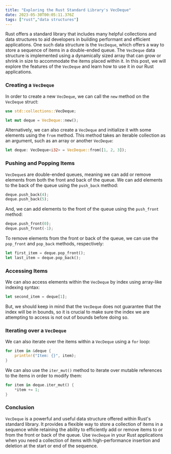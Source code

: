 ```yaml
---
title: "Exploring the Rust Standard Library's VecDeque"
date: 2023-05-30T00:05:11.376Z
tags: ["rust","data structures"]
---
```


Rust offers a standard library that includes many helpful collections and data structures to aid developers in building performant and efficient applications. One such data structure is the `VecDeque`, which offers a way to store a sequence of items in a double-ended queue. The `VecDeque` data structure is implemented using a dynamically sized array that can grow or shrink in size to accommodate the items placed within it. In this post, we will explore the features of the `VecDeque` and learn how to use it in our Rust applications.

### Creating a `VecDeque`

In order to create a new `VecDeque`, we can call the `new` method on the `VecDeque` struct:

```rust
use std::collections::VecDeque;

let mut deque = VecDeque::new();
```

Alternatively, we can also create a `VecDeque` and initialize it with some elements using the `from` method. This method takes an iterable collection as an argument, such as an array or another `VecDeque`:

```rust
let deque: VecDeque<i32> = VecDeque::from([1, 2, 3]);
```

### Pushing and Popping Items

`VecDeque`s are double-ended queues, meaning we can add or remove elements from both the front and back of the queue. We can add elements to the back of the queue using the `push_back` method:

```rust
deque.push_back(4);
deque.push_back(5);
```

And, we can add elements to the front of the queue using the `push_front` method:

```rust
deque.push_front(0);
deque.push_front(-1);
```

To remove elements from the front or back of the queue, we can use the `pop_front` and `pop_back` methods, respectively:

```rust
let first_item = deque.pop_front();
let last_item = deque.pop_back();
```

### Accessing Items

We can also access elements within the `VecDeque` by index using array-like indexing syntax:

```rust
let second_item = deque[1];
```

But, we should keep in mind that the `VecDeque` does not guarantee that the index will be in bounds, so it is crucial to make sure the index we are attempting to access is not out of bounds before doing so.

### Iterating over a `VecDeque`

We can also iterate over the items within a `VecDeque` using a `for` loop:

```rust
for item in &deque {
    println!("Item: {}", item);
}
```

We can also use the `iter_mut()` method to iterate over mutable references to the items in order to modify them:

```rust
for item in deque.iter_mut() {
    *item += 1;
}
```

### Conclusion

`VecDeque` is a powerful and useful data structure offered within Rust's standard library. It provides a flexible way to store a collection of items in a sequence while retaining the ability to efficiently add or remove items to or from the front or back of the queue. Use `VecDeque` in your Rust applications when you need a collection of items with high-performance insertion and deletion at the start or end of the sequence.